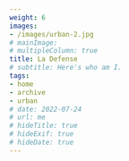 ```yaml
---
weight: 6
images:
- /images/urban-2.jpg
# mainImage: 
# multipleColumn: true
title: La Defense
# subtitle: Here's who am I.
tags:
- home
- archive
- urban
# date: 2022-07-24
# url: me
# hideTitle: true
# hideExif: true
# hideDate: true
---
```

